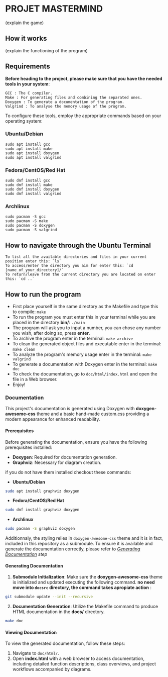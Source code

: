 # PROJET MASTERMIND

(explain the game)

## How it works

(explain the functioning of the program)

## Requirements

**Before heading to the project, please make sure that you have the needed tools in your system**:  

    GCC : The C compiler.
    Make : For generating files and combining the separated ones.
    Doxygen : To generate a documentation of the program.
    Valgrind : To analyse the memory usage of the program.

To configure these tools, employ the appropriate commands based on your operating system:

### Ubuntu/Debian

~~~{.sh}
sudo apt install gcc
sudo apt install make
sudo apt install doxygen
sudo apt install valgrind
~~~

### Fedora/CentOS/Red Hat

~~~{.sh}
sudo dnf install gcc
sudo dnf install make
sudo dnf install doxygen
sudo dnf install valgrind
~~~

### Archlinux

~~~{.sh}
sudo pacman -S gcc
sudo pacman -S make
sudo pacman -S doxygen
sudo pacman -S valgrind
~~~

## How to navigate through the Ubuntu Terminal

~~~{.sh}
To list all the available directories and files in your current position enter this: `ls`
To access/enter the directory you aim for enter this: `cd [name_of_your_directory]/`
To return/leave from the current directory you are located on enter this: `cd ..`
~~~

## How to run the program

* First place yourself in the same directory as the Makefile and type this to compile: `make`  
* To run the program you must enter this in your terminal while you are placed in the directory **bin/**: `./main`  
* The program will ask you to input a number, you can chose any number you wish, after doing so, press **enter**.  
* To archive the program enter in the terminal: `make archive`  
* To clean the generated object files and executable enter in the terminal: `make clean`  
* To analyze the program's memory usage enter in the terminal: `make valgrind`  
* To generate a documentation with Doxygen enter in the terminal: `make doc`  
* To check the documentation, go to `doc/html/index.html` and open the file in a Web browser.  
* Enjoy!

### Documentation

This project's documentation is generated using Doxygen with **doxygen-awesome-css** theme and a basic hand-made custom.css providing a modern appearance for enhanced readability.

#### Prerequisites

Before generating the documentation, ensure you have the following prerequisites installed:

- **Doxygen**: Required for documentation generation.
- **Graphviz**: Necessary for diagram creation.

if you do not have them installed checkout these commands:

- **Ubuntu/Debian**
  

```bash
sudo apt install graphviz doxygen
```

- **Fedora/CentOS/Red Hat**
  

```bash
sudo dnf install graphviz doxygen
```

- **Archlinux**
  

```bash
sudo pacman -S graphviz doxygen
```

Additionnaly, the styling relies in `doxygen-awesome-css` theme and it is in fact, included in this repository as a submodule. To ensure it is available and generate the documentation correctly, please refer to *[Generating Documentation](#generating-documentation) step*

#### Generating Documentation

1. **Submodule Initialization**: Make sure the **doxygen-awesome-css** theme is initialized and updated executing the following command. **no need move into `docsrc` directory, the command takes apropiate action** :
  
  ```bash
  git submodule update --init --recursive
  ```
  
2. **Documentation Generation**: Utilize the Makefile command to produce HTML documentation in the **docs/** directory.
  
  ```bash
  make doc
  ```
  

#### Viewing Documentation

To view the generated documentation, follow these steps:

1. Navigate to `doc/html/`.
2. Open **index.html** with a web browser to access documentation, including detailed function descriptions, class overviews, and project workflows accompanied by diagrams.
